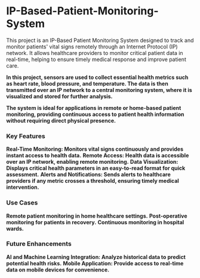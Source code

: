 # IP-Based-Patient-Monitoring-System
This project is an IP-Based Patient Monitoring System designed to track and monitor patients' vital signs remotely through an Internet Protocol (IP) network. It allows healthcare providers to monitor critical patient data in real-time, helping to ensure timely medical response and improve patient care.

**In this project, sensors are used to collect essential health metrics such as heart rate, blood pressure, and temperature. The data is then transmitted over an IP network to a central monitoring system, where it is visualized and stored for further analysis.**

**The system is ideal for applications in remote or home-based patient monitoring, providing continuous access to patient health information without requiring direct physical presence.**

### **Key Features**
**Real-Time Monitoring: Monitors vital signs continuously and provides instant access to health data.**
**Remote Access: Health data is accessible over an IP network, enabling remote monitoring.**
**Data Visualization: Displays critical health parameters in an easy-to-read format for quick assessment.**
**Alerts and Notifications: Sends alerts to healthcare providers if any metric crosses a threshold, ensuring timely medical intervention.**

### **Use Cases**
**Remote patient monitoring in home healthcare settings.**
**Post-operative monitoring for patients in recovery.**
**Continuous monitoring in hospital wards.**
### **Future Enhancements**
**AI and Machine Learning Integration: Analyze historical data to predict potential health risks.**
**Mobile Application: Provide access to real-time data on mobile devices for convenience.**

